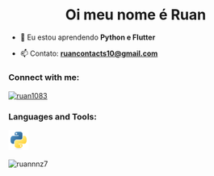 <h1 align="center">Oi meu nome é Ruan</h1>


- 🌱 Eu estou aprendendo  **Python e Flutter**

- 📫 Contato: **ruancontacts10@gmail.com**

<h3 align="left">Connect with me:</h3>
<p align="left">
<a href="https://linkedin.com/in/ruan1083" target="blank"><img align="center" src="https://raw.githubusercontent.com/rahuldkjain/github-profile-readme-generator/master/src/images/icons/Social/linked-in-alt.svg" alt="ruan1083" height="30" width="40" /></a>
</p>

<h3 align="left">Languages and Tools:</h3>
<p  <a href="https://www.python.org" target="_blank" rel="noreferrer"> <img src="https://raw.githubusercontent.com/devicons/devicon/master/icons/python/python-original.svg" alt="python" width="40" height="40"/> </a> </p>

<p><img align="center" src="https://github-readme-streak-stats.herokuapp.com/?user=ruannnz7&" alt="ruannnz7" /></p>
